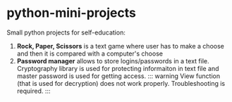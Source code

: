 # python-mini-projects

Small python projects for self-education:
1. **Rock, Paper, Scissors** is a text game where user has to make a choose and then it is compared with a computer's choose
2. **Password manager** allows to store logins/passwords in a text file. Cryptography library is used for protecting informaiton in text file and master password is used for getting access.
::: warning
View function (that is used for decryption) does not work properly. Troubleshooting is required.
:::


